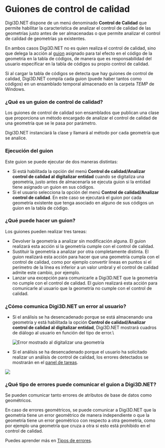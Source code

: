 # Guiones de control de calidad

Digi3D.NET dispone de un menú denominado **Control de Calidad** que permite habilitar la característica de analizar el control de calidad de las geometrías justo antes de ser almacenadas o que permite analizar el control de calidad de geometrías ya existentes.

En ambos casos Digi3D.NET no es quien realiza el control de calidad, sino que delega la acción al [guion](../../../referencia/editor-de-tablas-de-codigos/pestanas/codigos/propiedades-del-codigo.md#guion) asignado para tal efecto en el código de la geometría en la tabla de códigos, de manera que es responsabilidad del usuario especificar en la tabla de códigos su propio control de calidad.

Si al cargar la tabla de códigos se detecta que hay guiones de control de calidad, Digi3D.NET compila cada guion (puede haber tantos como códigos) en un ensamblado temporal almacenado en la carpeta _TEMP_ de Windows.

### ¿Qué es un guion de control de calidad?

Los guiones de control de calidad son ensamblados que publican una clase que proporciona un método encargado de analizar el control de calidad de una geometría que se le pasa por parámetro.&#x20;

Digi3D.NET instanciará la clase y llamará al método por cada geometría que se analice.

### Ejecución del guion

Este guion se puede ejecutar de dos maneras distintas:

* Si está habilitada la opción del menú **Control de calidad/Analizar control de calidad al digitalizar entidad** cuando se digitaliza una geometría, justo antes de almacenarla se ejecuta guion si la entidad tiene asignado un guion en sus códigos.
* Si el usuario selecciona la opción del menú **Control de calidad/Analizar control de calidad**. En este caso se ejecutará el guion por cada geometría existente que tenga asociado en alguno de sus códigos un guion en la tabla de código.

### ¿Qué puede hacer un guion?

Los guiones pueden realizar tres tareas:

* Devolver la geometría a analizar sin modificación alguna. El guion realizará esta acción si la geometría cumple con el control de calidad.
* Sustituir la geometría a analizar por otra completamente distinta. El guion realizará esta acción para hacer que una geometría cumpla con el control de calidad, como por ejemplo convertir líneas en puntos si el perímetro de la línea es inferior a un valor umbral y el control de calidad admite este cambio, por ejemplo.
* Lanzar una excepción para comunicarle a Digi3D.NET que la geometría no cumple con el control de calidad. El guion realizará esta acción para comunicarle al usuario que la geometría no cumple con el control de calidad.

### ¿Cómo comunica Digi3D.NET un error al usuario?

*   Si el análisis se ha desencadenado porque se está almacenando una geometría y está habilitada la opción **Control de calidad/Analizar control de calidad al digitalizar entidad**, Digi3D.NET mostrará cuadros de diálogo al usuario en función del tipo de error.\


    <img src="../../../.gitbook/assets/errorgeometryexception.png" alt="Error mostrado al digitalizar una geometría" data-size="original">




* Si el análisis se ha desencadenado porque el usuario ha solicitado realizar un análisis de control de calidad, los errores detectados se mostrarán en el [panel de tareas](../../../referencia/paneles/tareas.md).

![](../../../.gitbook/assets/paneltareasmostrandogeometryexception.png)

### ¿Qué tipo de errores puede comunicar el guion a Digi3D.NET?

Se pueden comunicar tanto errores de atributos de base de datos como geométricos.

En caso de errores geométricos, se puede comunicar a Digi3D.NET que la geometría tiene un error geométrico de manera independiente o que la geometría tiene un error geométrico con respecto a otra geometría, como por ejemplo una geometría que cruza a otra si esto está prohibido en el control de calidad.

Puedes aprender más en [Tipos de errores](/digi3d-net/programacion/.net/guiones-de-control-de-calidad/creacion-de-un-guion-de-control-de-calidad/tipos-de-errores/).

